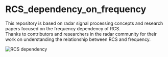 # RCS_dependency_on_frequency
This repository is based on radar signal processing concepts and research papers focused on the frequency dependency of RCS.  
Thanks to contributors and researchers in the radar community for their work on understanding the relationship between RCS and frequency.


![RCS dependency](https://github.com/user-attachments/assets/1ad4676f-025d-4ad1-ad69-ebc83f9c2106)
